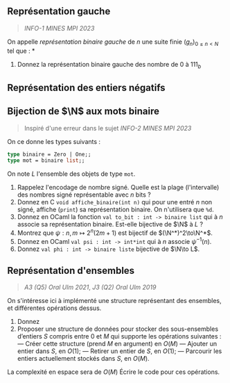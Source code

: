 ## Représentation gauche
> *INFO-1 MINES MPI 2023*

On appelle *représentation binaire gauche* de $n$ une suite finie $(g_n)_{0\le n<N}$ tel que :
 * 

1. Donnez la représentation binaire gauche des nombre de $0$ à $111_b$ 
## Représentation des entiers négatifs


## Bijection de $\N$ aux mots binaire
> Inspiré d'une erreur dans le sujet *INFO-2 MINES MPI 2023*

On ce donne les types suivants :
```ocaml
type binaire = Zero | One;;
type mot = binaire list;;
```
On note $L$ l'ensemble des objets de type `mot`.

1. Rappelez l'encodage de nombre signé. Quelle est la plage (l'intervalle) des nombres signé représentable avec $n$ bits ?
2. Donnez en C `void affiche_binaire(int n)` qui pour une entré $n$ non signé, affiche (`print`) sa représentation binaire. On n'utilisera que `%d`.
3. Donnez en OCaml la fonction `val to_bit : int -> binaire list` qui à $n$ associe sa représentation binaire. Est-elle bijective de $\N$ à $L$ ?
4. Montrez que $\psi : n,m\mapsto 2^n(2m+1)$ est bijectif de $(\N^*)^2\to\N^*$.
6. Donnez en OCaml `val psi : int -> int*int` qui à $n$ associe $\psi^{-1}(n)$.
7. Donnez `val phi : int -> binaire liste` bijective de $\N\to L$.
## Représentation d'ensembles
> *A3 (Q5) Oral Ulm 2021*, *J3 (Q2) Oral Ulm 2019*

On s'intéresse ici à implémenté une structure représentant des ensembles, et différentes opérations dessus.

1. Donnez 
1. Proposer une structure de données pour stocker des sous-ensembles d’entiers $S$ compris entre $0$ et $M$ qui supporte les opérations suivantes :
  — Créer cette structure (prend $M$ en argument) en $O(M)$
  — Ajouter un entier dans $S$, en $O(1)$;
  — Retirer un entier de $S$, en $O(1)$;
  — Parcourir les entiers actuellement stockés dans $S$, en $O(M)$.

La complexité en espace sera de $O(M)$
Écrire le code  pour ces opérations.
<!--stackedit_data:
eyJoaXN0b3J5IjpbLTY1ODQyMzMxNCwtOTMyMjczNDE0LC0xNz
Q5NTgxMTYsLTE5NTI0MTg3MTYsMTczNDUxMTM4Ml19
-->